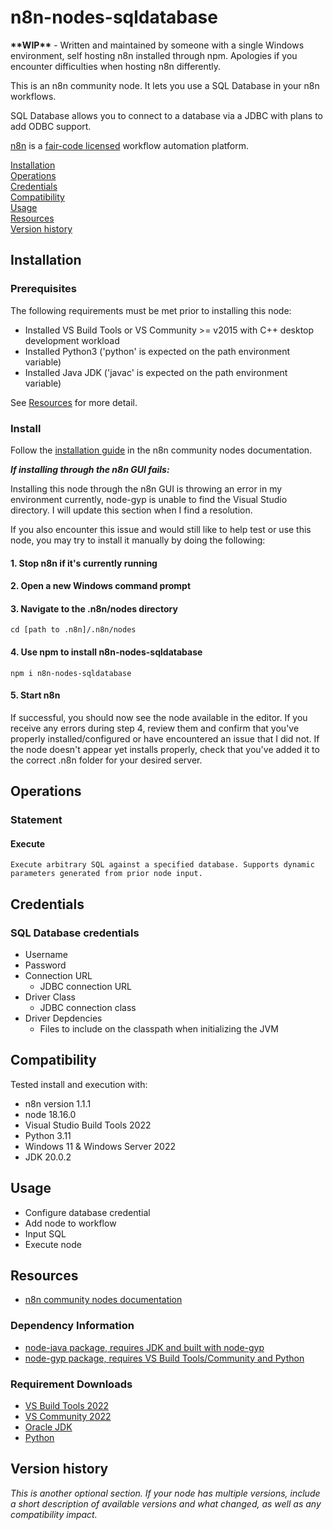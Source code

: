 # n8n-nodes-sqldatabase 
**\*\*WIP\*\*** - Written and maintained by someone with a single Windows environment, self hosting n8n installed through npm. Apologies if you encounter difficulties when hosting n8n differently.

This is an n8n community node. It lets you use a SQL Database in your n8n workflows.

SQL Database allows you to connect to a database via a JDBC with plans to add ODBC support.

[n8n](https://n8n.io/) is a [fair-code licensed](https://docs.n8n.io/reference/license/) workflow automation platform.

[Installation](#installation)  
[Operations](#operations)  
[Credentials](#credentials)  <!-- delete if no auth needed -->  
[Compatibility](#compatibility)  
[Usage](#usage)  <!-- delete if not using this section -->  
[Resources](#resources)  
[Version history](#version-history)  <!-- delete if not using this section -->  

## Installation

### Prerequisites 

The following requirements must be met prior to installing this node:
* Installed VS Build Tools or VS Community >= v2015 with C++ desktop development workload
* Installed Python3 ('python' is expected on the path environment variable)
* Installed Java JDK ('javac' is expected on the path environment variable)

See [Resources](#resources) for more detail.

### Install
Follow the [installation guide](https://docs.n8n.io/integrations/community-nodes/installation/) in the n8n community nodes documentation.

  **_If installing through the n8n GUI fails:_**

  Installing this node through the n8n GUI is throwing an error in my environment currently, node-gyp is unable to find the Visual Studio directory. I will update this section when I find a resolution.

  If you also encounter this issue and would still like to help test or use this node, you may try to install it manually by doing the following:
  #### 1. Stop n8n if it's currently running
  #### 2. Open a new Windows command prompt
  #### 3. Navigate to the .n8n/nodes directory  
    cd [path to .n8n]/.n8n/nodes
  #### 4. Use npm to install n8n-nodes-sqldatabase
    npm i n8n-nodes-sqldatabase
  #### 5. Start n8n

  If successful, you should now see the node available in the editor. If you receive any errors during step 4, review them and confirm that you've properly installed/configured or have encountered an issue that I did not. If the node doesn't appear yet installs properly, check that you've added it to the correct .n8n folder for your desired server.

## Operations

### Statement
#### Execute  
    Execute arbitrary SQL against a specified database. Supports dynamic parameters generated from prior node input.
  

## Credentials

### SQL Database credentials

* Username
* Password
* Connection URL
  * JDBC connection URL
* Driver Class
  * JDBC connection class
* Driver Depdencies
  * Files to include on the classpath when initializing the JVM


## Compatibility

Tested install and execution with:
* n8n version 1.1.1
* node 18.16.0
* Visual Studio Build Tools 2022
* Python 3.11
* Windows 11 & Windows Server 2022
* JDK 20.0.2

## Usage

* Configure database credential
* Add node to workflow
* Input SQL
* Execute node

## Resources

* [n8n community nodes documentation](https://docs.n8n.io/integrations/community-nodes/)

### Dependency Information
* [node-java package, requires JDK and built with node-gyp](https://github.com/joeferner/node-java)
* [node-gyp package, requires VS Build Tools/Community and Python](https://github.com/nodejs/node-gyp#on-windows)

### Requirement Downloads
* [VS Build Tools 2022](https://github.com/nodejs/node-gyp#on-windows)
* [VS Community 2022](https://visualstudio.microsoft.com/thank-you-downloading-visual-studio/?sku=Community)
* [Oracle JDK](https://www.oracle.com/java/technologies/downloads/)
* [Python](https://www.python.org/downloads/)


## Version history

_This is another optional section. If your node has multiple versions, include a short description of available versions and what changed, as well as any compatibility impact._



